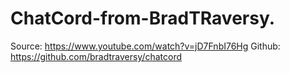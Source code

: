 ﻿# ChatCord-from-BradTRaversy. 
 Source: https://www.youtube.com/watch?v=jD7FnbI76Hg 
 Github: https://github.com/bradtraversy/chatcord
